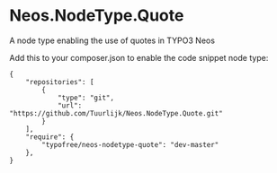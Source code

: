 Neos.NodeType.Quote
========================

A node type enabling the use of quotes in TYPO3 Neos

Add this to your composer.json to enable the code snippet node type:
```
{
    "repositories": [
        {
            "type": "git",
            "url": "https://github.com/Tuurlijk/Neos.NodeType.Quote.git"
        }
    ],
    "require": {
        "typofree/neos-nodetype-quote": "dev-master"
    },
}

```